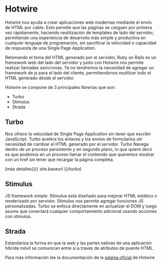 # Hotwire

Hotwire nos ayuda a crear aplicaciones web modernas mediante el envío de HTML por cable. Esto permite que las páginas se carguen por primera vez rápidamente, haciendo reutilización de templates de lado del servidor, permitiendo una experiencia de desarrollo más simple y productiva en cualquier lenguaje de programación, sin sacrificar la velocidad o capacidad de respuesta de una Single Page Application.

Retomando el tema del HTML generado por el servidor, Ruby on Rails es un framework web del lado del servidor y junto con Hotwire nos permite realizar llamadas asíncronas. Ya no tendremos la necesidad de agregar un framework de js para el lado del cliente, permitiendonos reutilizar todo el HTML generado desde el servidor.

Hotwire se compone de 3 principales librerías  que  son:

- Turbo
- Stimulus
- Strada

## Turbo

Nos ofrece la velocidad de  Single Page Application sin tener que escribir JavaScript. Turbo acelera los enlaces y los envíos de formularios sin necesidad de cambiar el HTML generado por el servidor.
Turbo Navega dentro de un proceso persistente y en segundo plano, lo que quiere decir es que podemos en un proceso llamar el contenido que queremos mostrar con un href sin tener que recargar la página completa.

[más detalles]({{ site.baseurl }}/turbo)

## Stimulus

JS framework simple. Stimulus está diseñado para mejorar HTML estático o renderizado por servidor.
Stimulos nos permite agregar funciones JS personalizadas. Turbo se enfoca directamente en actualizar el DOM y luego asume que conectará cualquier comportamiento adicional usando acciones con stimulus.


## Strada

Estandariza la forma en que la web y las partes nativas de una aplicación híbrida móvil se comunican entre sí a través de atributos de puente HTML.



Para más información lee la documentación de la [página oficial](https://hotwired.dev) de Hotwire